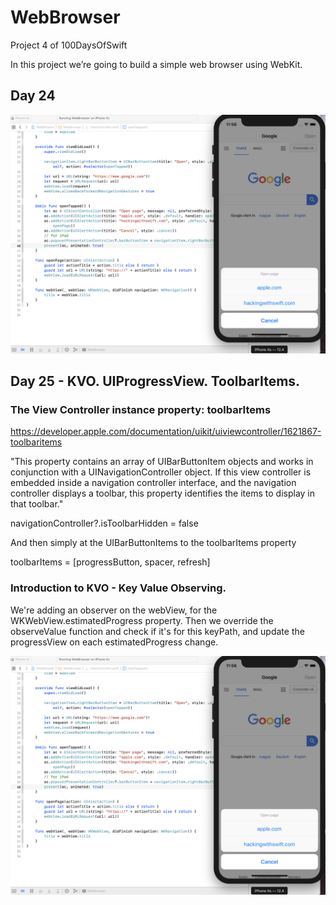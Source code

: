 # WebBrowser
Project 4 of 100DaysOfSwift

In this project we’re going to build a simple web browser using WebKit.

## Day 24
<p align="center">
    <img src="Screen Shot 2019-08-29 at 11.56.38 AM.png" />
</p>

## Day 25 - KVO. UIProgressView. ToolbarItems.

### The View Controller instance property: toolbarItems
https://developer.apple.com/documentation/uikit/uiviewcontroller/1621867-toolbaritems

"This property contains an array of UIBarButtonItem objects and works in conjunction with a UINavigationController object. If this view controller is embedded inside a navigation controller interface, and the navigation controller displays a toolbar, this property identifies the items to display in that toolbar."

navigationController?.isToolbarHidden = false

And then simply at the UIBarButtonItems to the toolbarItems property

toolbarItems = [progressButton, spacer, refresh]

### Introduction to KVO - Key Value Observing. 
We're adding an observer on the webView, for the WKWebView.estimatedProgress property. 
Then we override the observeValue function and check if it's for this keyPath, and update the progressView on each estimatedProgress change.

<p align="center">
    <img src="Screen Shot 2019-08-29 at 11.56.38 AM.png" />
</p>
